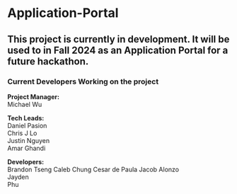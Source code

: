 # Application-Portal
## This project is currently in development. It will be used to in Fall 2024 as an Application Portal for a future hackathon.
### Current Developers Working on the project

**Project Manager:**  
Michael Wu

**Tech Leads:**  
Daniel Pasion  
Chris J Lo  
Justin Nguyen  
Amar Ghandi  

**Developers:**  
Brandon Tseng
Caleb Chung
Cesar de Paula 
Jacob Alonzo  
Jayden  
Phu  
